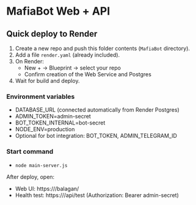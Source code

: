 # MafiaBot Web + API

## Quick deploy to Render

1. Create a new repo and push this folder contents (`MafiaBot` directory).
2. Add a file `render.yaml` (already included).
3. On Render:
   - New + -> Blueprint -> select your repo
   - Confirm creation of the Web Service and Postgres
4. Wait for build and deploy.

### Environment variables
- DATABASE_URL (connected automatically from Render Postgres)
- ADMIN_TOKEN=admin-secret
- BOT_TOKEN_INTERNAL=bot-secret
- NODE_ENV=production
- Optional for bot integration: BOT_TOKEN, ADMIN_TELEGRAM_ID

### Start command
- `node main-server.js`

After deploy, open:
- Web UI: https://<render-service-url>/balagan/
- Health test: https://<render-service-url>/api/test (Authorization: Bearer admin-secret)